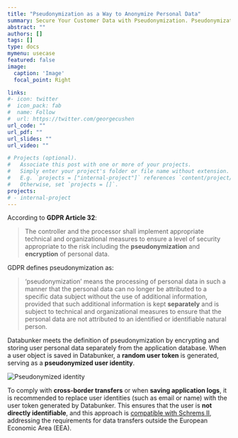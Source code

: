 ```yaml
---
title: "Pseudonymization as a Way to Anonymize Personal Data"
summary: Secure Your Customer Data with Pseudonymization. Pseudonymization vs Anonymization
abstract: ""
authors: []
tags: []
type: docs
mymenu: usecase
featured: false
image:
  caption: 'Image'
  focal_point: Right

links:
#- icon: twitter
#  icon_pack: fab
#  name: Follow
#  url: https://twitter.com/georgecushen
url_code: ""
url_pdf: ""
url_slides: ""
url_video: ""

# Projects (optional).
#   Associate this post with one or more of your projects.
#   Simply enter your project's folder or file name without extension.
#   E.g. `projects = ["internal-project"]` references `content/project/deep-learning/index.md`.
#   Otherwise, set `projects = []`.
projects:
# - internal-project
---
```

According to **GDPR Article 32**:
>The controller and the processor shall implement appropriate technical and organizational measures to ensure a level of security appropriate to the risk including the **pseudonymization** and **encryption** of personal data.

GDPR defines pseudonymization as:
>‘pseudonymization’ means the processing of personal data in such a manner that the personal data can no longer be attributed to a specific data subject without the use of additional information, provided that such additional information is kept **separately** and is subject to technical and organizational measures to ensure that the personal data are not attributed to an identified or identifiable natural person.

Databunker meets the definition of pseudonymization by encrypting and storing user personal data separately from the application database. When a user object is saved in Databunker, a **random user token** is generated, serving as a **pseudonymized user identity**.

![Pseudonymized identity](/img/pseudonymized-identity.png)

To comply with **cross-border transfers** or when **saving application logs**, it is recommended to replace user identities (such as email or name) with the user token generated by Databunker. This ensures that the user is **not directly identifiable**, and this approach is [compatible with Schrems II](https://databunker.org/use-case/schrems-ii-compliance/), addressing the requirements for data transfers outside the European Economic Area (EEA).
